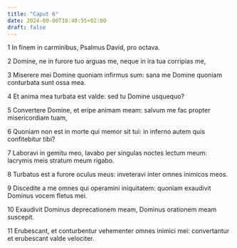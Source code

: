 ```yaml
---
title: "Caput 6"
date: 2024-09-06T18:40:55+02:00
draft: false
---
```




1 In finem in carminibus, Psalmus David, pro octava.

2 Domine, ne in furore tuo arguas me, neque in ira tua corripias me,

3 Miserere mei Domine quoniam infirmus sum: sana me Domine quoniam conturbata sunt ossa mea.

4 Et anima mea turbata est valde: sed tu Domine usquequo?

5 Convertere Domine, et eripe animam meam: salvum me fac propter misericordiam tuam,

6 Quoniam non est in morte qui memor sit tui: in inferno autem quis confitebitur tibi?

7 Laboravi in gemitu meo, lavabo per singulas noctes lectum meum: lacrymis meis stratum meum rigabo.

8 Turbatus est a furore oculus meus: inveteravi inter omnes inimicos meos.

9 Discedite a me omnes qui operamini iniquitatem: quoniam exaudivit Dominus vocem fletus mei.

10 Exaudivit Dominus deprecationem meam, Dominus orationem meam suscepit.

11 Erubescant, et conturbentur vehementer omnes inimici mei: convertantur et erubescant valde velociter.

